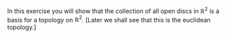 In this exercise you will show that the collection of all open discs in $`\mathbb{R}^2`$ is a basis for a topology on $`\mathbb{R}^2`$. [Later we shall see that this is the euclidean topology.]
